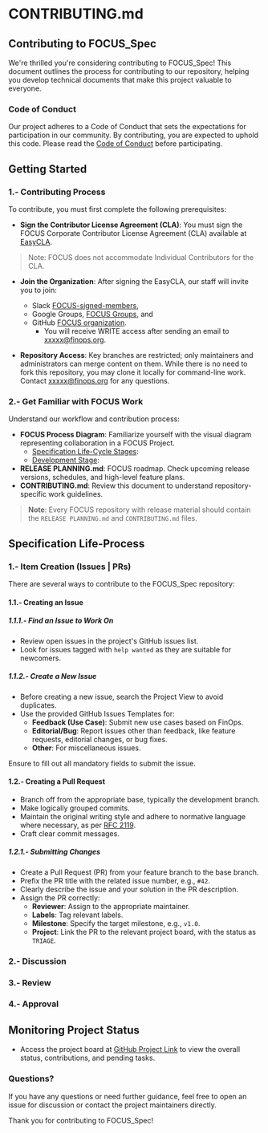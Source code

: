 # CONTRIBUTING.md

## Contributing to FOCUS_Spec

We're thrilled you're considering contributing to FOCUS_Spec! This document outlines the process for contributing to our repository, helping you develop technical documents that make this project valuable to everyone.

### Code of Conduct

Our project adheres to a Code of Conduct that sets the expectations for participation in our community. By contributing, you are expected to uphold this code. Please read the [Code of Conduct](https://www.contributor-covenant.org/version/1/0/0/code-of-conduct/) before participating.

## Getting Started

### 1.- Contributing Process 

To contribute, you must first complete the following prerequisites:

- **Sign the Contributor License Agreement (CLA)**: You must sign the FOCUS Corporate Contributor License Agreement (CLA) available at <a href="https://github.com/FinOps-Open-Cost-and-Usage-Spec/EasyCLA" target="_blank">EasyCLA</a>.

> Note: FOCUS does not accommodate Individual Contributors for the CLA.

- **Join the Organization**: After signing the EasyCLA, our staff will invite you to join:
    *  Slack <a href="https://app.slack.com/client/TH7CE9HP1/C053CNCRVCL" target="_target">FOCUS-signed-members</a>, 
    * Google Groups, <a href="https://groups.google.com/" target="_blank">FOCUS Groups</a>, and 
    * GitHub <a href="https://github.com/orgs/FinOps-Open-Cost-and-Usage-Spec/repositories" target="_blank">FOCUS organization</a>. 
        * You will receive WRITE access after sending an email to <a mailto="xxxx@finops.org" target="_blank"> xxxxx@finops.org</a>.

- **Repository Access**: Key branches are restricted; only maintainers and administrators can merge content on them. While there is no need to fork this repository, you may clone it locally for command-line work. Contact <a mailto="xxxx@finops.org" target="_blank"> xxxxx@finops.org</a> for any questions.

### 2.- Get Familiar with FOCUS Work

Understand our workflow and contribution process:

- **FOCUS Process Diagram**: Familiarize yourself with the visual diagram representing collaboration in a FOCUS Project.
    * [Specification Life-Cycle Stages]():
    * [Development Stage]():
- **RELEASE PLANNING.md**: FOCUS roadmap. Check upcoming release versions, schedules, and high-level feature plans.
- **CONTRIBUTING.md**: Review this document to understand repository-specific work guidelines.

> **Note**: Every FOCUS repository with release material should contain the `RELEASE PLANNING.md` and `CONTRIBUTING.md` files.

## Specification Life-Process
### 1.- Item Creation (Issues | PRs)

There are several ways to contribute to the FOCUS_Spec repository:
#### 1.1.- Creating an Issue
##### 1.1.1.- Find an Issue to Work On

- Review open issues in the project's GitHub issues list.
- Look for issues tagged with `help wanted` as they are suitable for newcomers.

##### 1.1.2.- Create a New Issue

- Before creating a new issue, search the Project View to avoid duplicates.
- Use the provided GitHub Issues Templates for:
  - **Feedback (Use Case)**: Submit new use cases based on FinOps.
  - **Editorial/Bug**: Report issues other than feedback, like feature requests, editorial changes, or bug fixes.
  - **Other**: For miscellaneous issues.

Ensure to fill out all mandatory fields to submit the issue.

#### 1.2.- Creating a Pull Request

- Branch off from the appropriate base, typically the development branch.
- Make logically grouped commits.
- Maintain the original writing style and adhere to normative language where necessary, as per [RFC 2119](https://tools.ietf.org/html/rfc2119).
- Craft clear commit messages.

##### 1.2.1.- Submitting Changes

- Create a Pull Request (PR) from your feature branch to the base branch.
- Prefix the PR title with the related issue number, e.g., `#42`.
- Clearly describe the issue and your solution in the PR description.
- Assign the PR correctly:
  - **Reviewer**: Assign to the appropriate maintainer.
  - **Labels**: Tag relevant labels.
  - **Milestone**: Specify the target milestone, e.g., `v1.0`.
  - **Project**: Link the PR to the relevant project board, with the status as `TRIAGE`.

### 2.- Discussion


### 3.- Review

### 4.- Approval

## Monitoring Project Status

- Access the project board at [GitHub Project Link](#) to view the overall status, contributions, and pending tasks.

### Questions?

If you have any questions or need further guidance, feel free to open an issue for discussion or contact the project maintainers directly.

Thank you for contributing to FOCUS_Spec!
